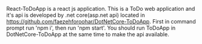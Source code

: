 React-ToDoApp is a react js application. This is a ToDo web application and it's api is developed by .net core(asp.net api) located in https://github.com/faezehforoohar/DotNetCore-ToDoApp.
First in command prompt run 'npm i', then run 'npm start'. You should run ToDoApp in DotNetCore-ToDoApp at the same time to make the api available.

